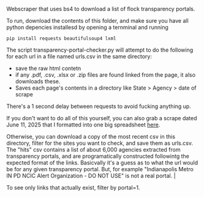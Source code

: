 Webscraper that uses bs4 to download a list of flock transparency portals. 

To run, download the contents of this folder, and make sure you have all python depencies installesd by opening a ternminal and running 

```
pip install requests beautifulsoup4 lxml
```

 The script transparency-portal-checker.py will attempt to do the following for each url in a file named urls.csv in the same directory:
 - save the raw html contetn
 - if any .pdf, .csv, .xlsx or .zip files are found linked from the page, it also downloads these.
 - Saves each page's contents in a directory like State > Agency > date of scrape

There's a 1 second delay between requests to avoid fucking anything up. 

If you don't want to do all of this yourself, you can also grab a scrape dated June 11, 2025 that I formatted into one big spreadsheet [here](https://github.com/JonGerhardson/axon-fusus-analysis-tools/blob/main/flock/flock_all_public_6-11-2025.xlsx). 

Otherwise, you can download a copy of the most recent csv in this directory, filter for the sites you want to check, and save them as urls.csv. The "hits" csv contains a list of about 6,000 agencies extracted from transparency portals, and are programatically constructed followintg the expected format of the links. Basicvally it's a guess as to what the url would be for any given transparency portal. But, for example "Indianapolis Metro IN PD NCIC Alert Organization - DO NOT USE" is not a real portal. |

To see only links that actually exist, filter by portal=1. 
